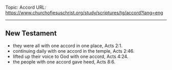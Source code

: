 Topic: Accord
URL: https://www.churchofjesuschrist.org/study/scriptures/tg/accord?lang=eng

---

## New Testament

- they were all with one accord in one place, Acts 2:1.
- continuing daily with one accord in the temple, Acts 2:46.
- lifted up their voice to God with one accord, Acts 4:24.
- the people with one accord gave heed, Acts 8:6.

